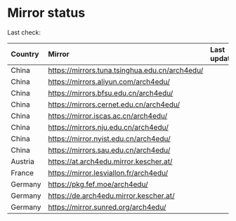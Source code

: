 <script src="./time.js"></script>
# Mirror status
Last check: <script type="text/javascript">localize(1712193360.9326615);</script>

|Country|Mirror|Last update|
|:------|:-----|:----------|
|China|https://mirrors.tuna.tsinghua.edu.cn/arch4edu/|<script type="text/javascript">localize(1712169111);</script>|
|China|https://mirrors.aliyun.com/arch4edu/|<script type="text/javascript">localize(1712169111);</script>|
|China|https://mirrors.bfsu.edu.cn/arch4edu/|<script type="text/javascript">localize(1712169111);</script>|
|China|https://mirrors.cernet.edu.cn/arch4edu/|<script type="text/javascript">localize(1712169111);</script>|
|China|https://mirror.iscas.ac.cn/arch4edu/|<script type="text/javascript">localize(1712169111);</script>|
|China|https://mirrors.nju.edu.cn/arch4edu/|<script type="text/javascript">localize(1712082652);</script>|
|China|https://mirror.nyist.edu.cn/arch4edu/|<script type="text/javascript">localize(1712169111);</script>|
|China|https://mirrors.sau.edu.cn/arch4edu/|<script type="text/javascript">localize(1712169111);</script>|
|Austria|https://at.arch4edu.mirror.kescher.at/|<script type="text/javascript">localize(1712169111);</script>|
|France|https://mirror.lesviallon.fr/arch4edu/|<script type="text/javascript">localize(1712125988);</script>|
|Germany|https://pkg.fef.moe/arch4edu/|<script type="text/javascript">localize(1712169111);</script>|
|Germany|https://de.arch4edu.mirror.kescher.at/|<script type="text/javascript">localize(1712169111);</script>|
|Germany|https://mirror.sunred.org/arch4edu/|<script type="text/javascript">localize(1712169111);</script>|

<script src="./tablefilter/tablefilter.js"></script>
<script src="./table.js"></script>